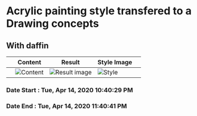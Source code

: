 # Acrylic painting style transfered to a Drawing concepts
 
## With daffin
|   	| Content  	|  Result 	|  Style Image 	|   	|
|---	|---	|---	|---	|---	|
| | ![Content](content/x_200414__draw001_4k.jpg) | ![Result image](./nst/./x__style_transfer__200414__11_01.sh._daufin_001.jpg) | ![Style](img/jgi_acrylic__daufin_nothing.jpg) | |
### Date Start : Tue, Apr 14, 2020 10:40:29 PM
### Date End : Tue, Apr 14, 2020 11:40:41 PM
